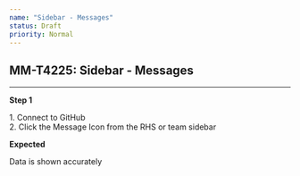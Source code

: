 ```yaml
---
name: "Sidebar - Messages"
status: Draft
priority: Normal
---
```


## MM-T4225: Sidebar - Messages

---

**Step 1**

1\. Connect to GitHub\
2\. Click the Message Icon from the RHS or team sidebar

**Expected**

Data is shown accurately
